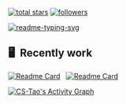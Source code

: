 <p align="left">
  <a href="https://github.com/cs-tao?tab=repositories&sort=stargazers">
    <img alt="total stars" title="Total stars on GitHub" src="https://custom-icon-badges.herokuapp.com/github/stars/cs-tao?color=55960c&style=for-the-badge&labelColor=488207&logo=star"/></a>
  <a href="https://github.com/cs-tao?tab=followers">
    <img alt="followers" title="Follow me on Github" src="https://custom-icon-badges.herokuapp.com/github/followers/cs-tao?color=236ad3&labelColor=1155ba&style=for-the-badge&logo=person-add&label=Follow&logoColor=white"/></a>
  <a href="https://github.com/DenverCoder1/Simple-View-Counter">
</p>

<p align="left">
  <a href="https://github.com/CS-Tao">
    <img src="https://readme-typing-svg.herokuapp.com?color=3080ec&vCenter=true&lines=Hi+there+%F0%9F%91%8B;I'm+Tao.+Thank+you+for+visiting." alt="readme-typing-svg">
  </a>
</p>

## 🖥 &nbsp;Recently work

[![Readme Card](https://github-readme-stats.vercel.app/api/pin/?username=cs-tao&repo=ts-fir&bg_color=0d1116&title_color=016bb6&text_color=a4aacb&icon_color=016bb6)](https://github.com/cs-tao/ts-fir) &nbsp; 
[![Readme Card](https://github-readme-stats.vercel.app/api/pin/?username=cs-tao&repo=ts-fir&bg_color=0d1116&title_color=016bb6&text_color=a4aacb&icon_color=016bb6)](https://github.com/cs-tao/ts-fir)

<a href="https://github.com/ashutosh00710/github-readme-activity-graph"><img alt="CS-Tao's Activity Graph" src="https://denvercoder1-activity-graph.herokuapp.com/graph/?username=CS-Tao&bg_color=0d1116&color=ffffff&line=00a851&point=016bb6" /></a>

